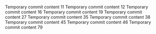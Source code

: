 Temporary commit content 11
Temporary commit content 12
Temporary commit content 16
Temporary commit content 19
Temporary commit content 27
Temporary commit content 35
Temporary commit content 38
Temporary commit content 45
Temporary commit content 46
Temporary commit content 79
